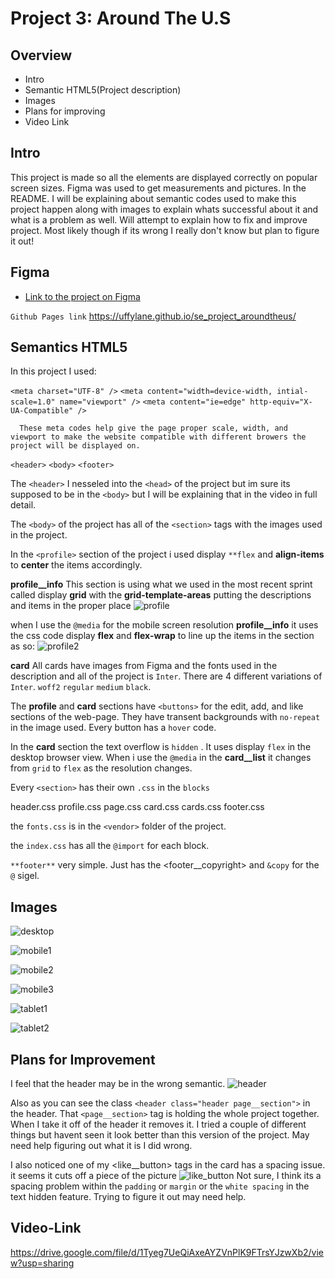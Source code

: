 # Project 3: Around The U.S

## Overview

- Intro
- Semantic HTML5(Project description)
- Images
- Plans for improving
- Video Link

## Intro

This project is made so all the elements are displayed correctly on popular screen sizes. Figma was used to get measurements and pictures. In the README. I will be explaining about semantic codes used to make this project happen along with images to explain whats successful about it and what is a problem as well. Will attempt to explain how to fix and improve project. Most likely though if its wrong I really don't know but plan to figure it out!

## Figma

- [Link to the project on Figma](https://www.figma.com/file/ii4xxsJ0ghevUOcssTlHZv/Sprint-3%3A-Around-the-US?node-id=0%3A1)

 `Github Pages link`
<https://uffylane.github.io/se_project_aroundtheus/>

## Semantics HTML5

In this project I used:

 `<meta charset="UTF-8" />`
      `<meta content="width=device-width, intial-scale=1.0" name="viewport" />`
     `<meta content="ie=edge" http-equiv="X-UA-Compatible" />`

      These meta codes help give the page proper scale, width, and viewport to make the website compatible with different browers the project will be displayed on.

`<header>` `<body>` `<footer>`

The `<header>` I nesseled into the `<head>` of the project but im sure its supposed to be in the `<body>` but I will be explaining that in the video in full detail.

The `<body>` of the project has all of the `<section>` tags with the images used in the project.

In the `<profile>` section of the project i used display `**flex` and **align-items** to **center** the items accordingly.

**profile\_\_info** This section is using what we used in the most recent sprint called display **grid** with the **grid-template-areas** putting the descriptions and items in the proper place ![profile](./images/demo/Screen%20Shot%202024-08-07%20at%205.52.29%20PM.png)

when I use the `@media` for the mobile screen resolution **profile\_\_info** it uses the css code display **flex** and **flex-wrap** to line up the items in the section as so: ![profile2](./images/demo/Screen%20Shot%202024-08-07%20at%206.01.26%20PM.png)

**card** All cards have images from Figma and the fonts used in the description and all of the project is `Inter`. There are 4 different variations of `Inter`. `woff2` `regular` `medium` `black`.

The **profile** and **card** sections have `<buttons>` for the edit, add, and like sections of the web-page. They have transent backgrounds with `no-repeat` in the image used. Every button has a `hover` code.

In the **card** section the text overflow is `hidden` . It uses display `flex` in the desktop browser view. When i use the `@media` in the **card\_\_list** it changes from `grid` to `flex` as the resolution changes.

Every `<section>` has their own `.css` in the `blocks`

header.css
profile.css
page.css
card.css
cards.css
footer.css

the `fonts.css` is in the `<vendor>` folder of the project.

the `index.css` has all the `@import` for each block.

`**footer**` very simple. Just has the <footer\_\_copyright> and `&copy` for the `@` sigel.

## Images

![desktop](./images/demo/Screen%20Shot%202024-08-07%20at%204.51.33%20PM.png)

![mobile1](./images/demo/Screen%20Shot%202024-08-07%20at%204.58.23%20PM.png)

![mobile2](./images/demo/Screen%20Shot%202024-08-07%20at%204.58.49%20PM.png)

![mobile3](./images/demo/Screen%20Shot%202024-08-07%20at%204.59.04%20PM.png)

![tablet1](./images/demo/Screen%20Shot%202024-08-07%20at%208.11.54%20PM.png)

![tablet2](./images/demo/Screen%20Shot%202024-08-07%20at%208.12.04%20PM.png)

## Plans for Improvement

I feel that the header may be in the wrong semantic. ![header](./images/demo/Screen%20Shot%202024-08-07%20at%208.20.18%20PM.png)

Also as you can see the class `<header class="header page__section">` in the header. That `<page__section>` tag is holding the whole project together. When I take it off of the header it removes it. I tried a couple of different things but havent seen it look better than this version of the project. May need help figuring out what it is I did wrong.

I also noticed one of my <like\_\_button> tags in the card has a spacing issue. it seems it cuts off a piece of the picture ![like_button](./images/demo/Screen%20Shot%202024-08-07%20at%208.30.14%20PM.png)
Not sure, I think its a spacing problem within the `padding` or `margin` or the `white spacing` in the text hidden feature. Trying to figure it out may need help.

## Video-Link

<https://drive.google.com/file/d/1Tyeg7UeQiAxeAYZVnPlK9FTrsYJzwXb2/view?usp=sharing>
